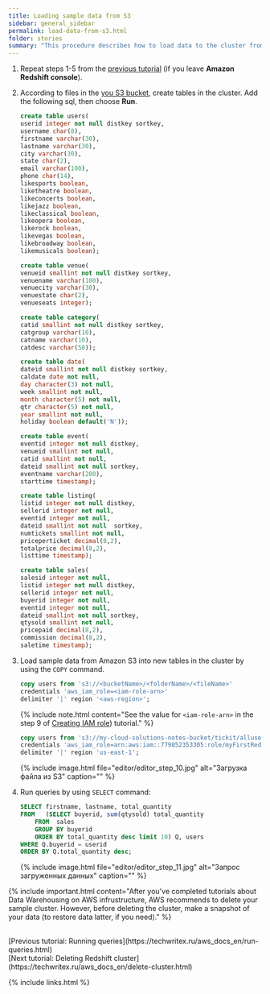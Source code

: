 ```yaml
---
title: Loading sample data from S3
sidebar: general_sidebar
permalink: load-data-from-s3.html
folder: stories
summary: "This procedure describes how to load data to the cluster from Amazon S3 bucket."
---
```


1. Repeat steps 1-5 from the [previous tutorial](https://techwritex.ru/aws_docs_en/run-queries.html) (if you leave **Amazon Redshift console**).

2. According to files in the [you S3 bucket](https://techwritex.ru/aws_docs_en/create-s3-bucket.html), create tables in the cluster. Add the following sql, then choose **Run**.

    ```sql
    create table users(
	userid integer not null distkey sortkey,
	username char(8),
	firstname varchar(30),
	lastname varchar(30),
	city varchar(30),
	state char(2),
	email varchar(100),
	phone char(14),
	likesports boolean,
	liketheatre boolean,
	likeconcerts boolean,
	likejazz boolean,
	likeclassical boolean,
	likeopera boolean,
	likerock boolean,
	likevegas boolean,
	likebroadway boolean,
	likemusicals boolean);   
    ````

    ```sql
    create table venue(
	venueid smallint not null distkey sortkey,
	venuename varchar(100),
	venuecity varchar(30),
	venuestate char(2),
	venueseats integer);
    ````

    ```sql
    create table category(
	catid smallint not null distkey sortkey,
	catgroup varchar(10),
	catname varchar(10),
	catdesc varchar(50));
    ````

    ```sql
    create table date(
	dateid smallint not null distkey sortkey,
	caldate date not null,
	day character(3) not null,
	week smallint not null,
	month character(5) not null,
	qtr character(5) not null,
	year smallint not null,
	holiday boolean default('N'));
    ````

    ```sql
    create table event(
	eventid integer not null distkey,
	venueid smallint not null,
	catid smallint not null,
	dateid smallint not null sortkey,
	eventname varchar(200),
	starttime timestamp);
    ````

    ```sql
    create table listing(
	listid integer not null distkey,
	sellerid integer not null,
	eventid integer not null,
	dateid smallint not null  sortkey,
	numtickets smallint not null,
	priceperticket decimal(8,2),
	totalprice decimal(8,2),
	listtime timestamp);
    ````

    ```sql
    create table sales(
	salesid integer not null,
	listid integer not null distkey,
	sellerid integer not null,
	buyerid integer not null,
	eventid integer not null,
	dateid smallint not null sortkey,
	qtysold smallint not null,
	pricepaid decimal(8,2),
	commission decimal(8,2),
	saletime timestamp);
    ````

3. Load sample data from Amazon S3 into new tables in the cluster by using the `COPY` command.

    ```sql
    copy users from 's3://<bucketName>/<folderName>/<fileName>' 
    credentials 'aws_iam_role=<iam-role-arn>' 
    delimiter '|' region '<aws-region>';
    ````
    {% include note.html content="See the value for `<iam-role-arn>` in the step 9 of [Creating IAM role](https://techwritex.ru/aws_docs_en/create-role.html)) tutorial." %}

    ```sql
    copy users from 's3://my-cloud-solutions-notes-bucket/tickit/allusers_pipe.txt' 
    credentials 'aws_iam_role=arn:aws:iam::779852353305:role/myFirstRedshiftRole' 
    delimiter '|' region 'us-east-1';
    ````

    {% include image.html file="editor/editor_step_10.jpg" alt="Загрузка файла из S3" caption="" %}

4. Run queries by using `SELECT` command:

    ```sql
    SELECT firstname, lastname, total_quantity 
    FROM   (SELECT buyerid, sum(qtysold) total_quantity
        FROM  sales
        GROUP BY buyerid
        ORDER BY total_quantity desc limit 10) Q, users
    WHERE Q.buyerid = userid
    ORDER BY Q.total_quantity desc;
    ````

    {% include image.html file="editor/editor_step_11.jpg" alt="Запрос загруженных данных" caption="" %}

{% include important.html content="After you've completed tutorials about Data Warehousing on AWS infrustructure, AWS recommends to delete your sample cluster. However, before deleting the cluster, make a snapshot of your data (to restore data latter, if you need)." %}

<br />
[Previous tutorial: Running queries](https://techwritex.ru/aws_docs_en/run-queries.html)

<br />
[Next tutorial: Deleting Redshift cluster](https://techwritex.ru/aws_docs_en/delete-cluster.html)

{% include links.html %}

